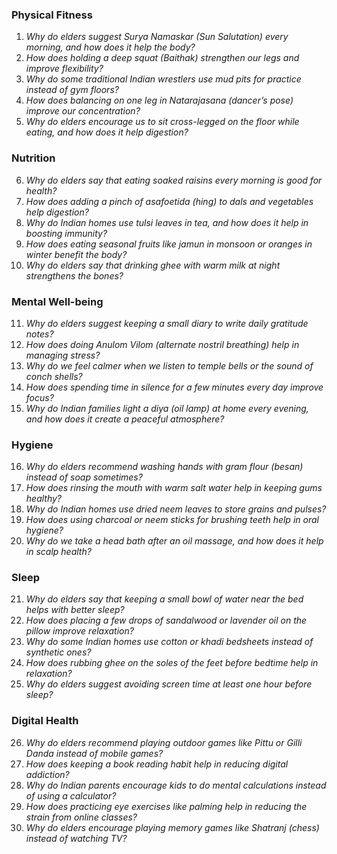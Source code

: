 ### **Physical Fitness**  
1. *Why do elders suggest Surya Namaskar (Sun Salutation) every morning, and how does it help the body?*  
2. *How does holding a deep squat (Baithak) strengthen our legs and improve flexibility?*  
3. *Why do some traditional Indian wrestlers use mud pits for practice instead of gym floors?*  
4. *How does balancing on one leg in Natarajasana (dancer’s pose) improve our concentration?*  
5. *Why do elders encourage us to sit cross-legged on the floor while eating, and how does it help digestion?*  

### **Nutrition**  
6. *Why do elders say that eating soaked raisins every morning is good for health?*  
7. *How does adding a pinch of asafoetida (hing) to dals and vegetables help digestion?*  
8. *Why do Indian homes use tulsi leaves in tea, and how does it help in boosting immunity?*  
9. *How does eating seasonal fruits like jamun in monsoon or oranges in winter benefit the body?*  
10. *Why do elders say that drinking ghee with warm milk at night strengthens the bones?*  

### **Mental Well-being**  
11. *Why do elders suggest keeping a small diary to write daily gratitude notes?*  
12. *How does doing Anulom Vilom (alternate nostril breathing) help in managing stress?*  
13. *Why do we feel calmer when we listen to temple bells or the sound of conch shells?*  
14. *How does spending time in silence for a few minutes every day improve focus?*  
15. *Why do Indian families light a diya (oil lamp) at home every evening, and how does it create a peaceful atmosphere?*  

### **Hygiene**  
16. *Why do elders recommend washing hands with gram flour (besan) instead of soap sometimes?*  
17. *How does rinsing the mouth with warm salt water help in keeping gums healthy?*  
18. *Why do Indian homes use dried neem leaves to store grains and pulses?*  
19. *How does using charcoal or neem sticks for brushing teeth help in oral hygiene?*  
20. *Why do we take a head bath after an oil massage, and how does it help in scalp health?*  

### **Sleep**  
21. *Why do elders say that keeping a small bowl of water near the bed helps with better sleep?*  
22. *How does placing a few drops of sandalwood or lavender oil on the pillow improve relaxation?*  
23. *Why do some Indian homes use cotton or khadi bedsheets instead of synthetic ones?*  
24. *How does rubbing ghee on the soles of the feet before bedtime help in relaxation?*  
25. *Why do elders suggest avoiding screen time at least one hour before sleep?*  

### **Digital Health**  
26. *Why do elders recommend playing outdoor games like Pittu or Gilli Danda instead of mobile games?*  
27. *How does keeping a book reading habit help in reducing digital addiction?*  
28. *Why do Indian parents encourage kids to do mental calculations instead of using a calculator?*  
29. *How does practicing eye exercises like palming help in reducing the strain from online classes?*  
30. *Why do elders encourage playing memory games like Shatranj (chess) instead of watching TV?*
